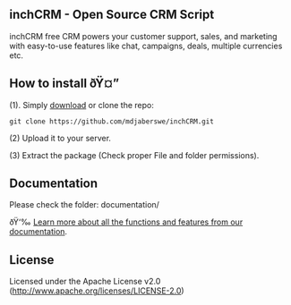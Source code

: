 ## inchCRM - Open Source CRM Script

inchCRM free CRM powers your customer support, sales, and marketing with easy-to-use features like chat, campaigns, deals, multiple currencies etc.

## How to install ðŸ¤”
(1). Simply [download](https://github.com/mdjaberswe/inchCRM/archive/master.zip) or clone the repo:
```
git clone https://github.com/mdjaberswe/inchCRM.git
```

(2)  Upload it to your server.

(3)  Extract the package (Check proper File and folder permissions).

## Documentation

Please check the folder: documentation/

ðŸ‘‰ [Learn more about all the functions and features from our documentation](http://github.com/mdjaber.swe/docs/inchcrm/).

## License

Licensed under the Apache License v2.0 (http://www.apache.org/licenses/LICENSE-2.0)
